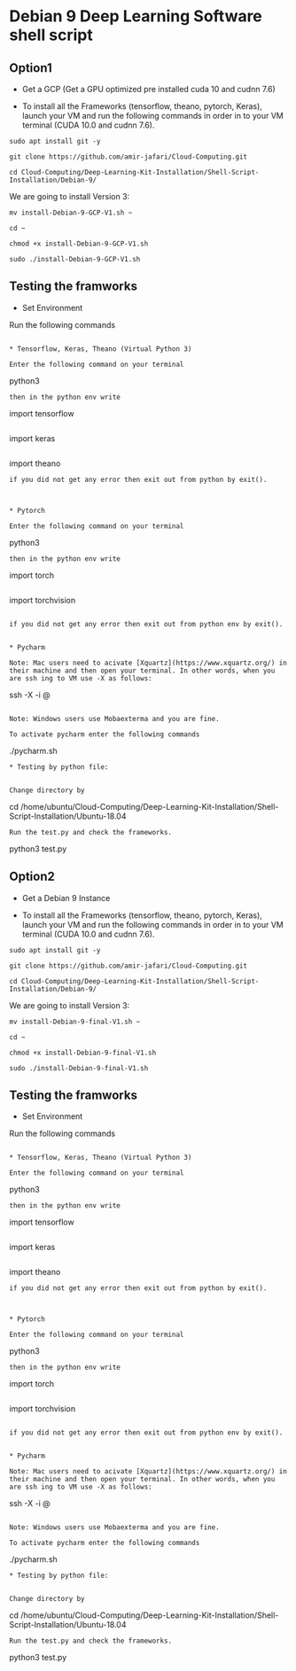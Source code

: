 # Debian 9 Deep Learning Software shell script

## Option1

*  Get a GCP (Get a GPU optimized pre installed cuda 10 and cudnn 7.6)

*  To install all the Frameworks (tensorflow, theano, pytorch, Keras), launch your VM  and run the following commands in order in to your VM terminal (CUDA 10.0 and cudnn 7.6).

```
sudo apt install git -y
```
```
git clone https://github.com/amir-jafari/Cloud-Computing.git
```
```
cd Cloud-Computing/Deep-Learning-Kit-Installation/Shell-Script-Installation/Debian-9/
```
We are going to install Version 3:

```
mv install-Debian-9-GCP-V1.sh ~
```
```
cd ~
```
```
chmod +x install-Debian-9-GCP-V1.sh
```
```
sudo ./install-Debian-9-GCP-V1.sh
```

## Testing the framworks

* Set Environment

Run the following commands

```

* Tensorflow, Keras, Theano (Virtual Python 3)

Enter the following command on your terminal

```
python3
```
then in the python env write
```
import tensorflow
```
```
import keras
```
```
import theano
```
if you did not get any error then exit out from python by exit().



* Pytorch 

Enter the following command on your terminal
```
python3
```
then in the python env write
```
import torch
```
```
import torchvision
```

if you did not get any error then exit out from python env by exit(). 


* Pycharm 

Note: Mac users need to acivate [Xquartz](https://www.xquartz.org/) in their machine and then open your terminal. In other words, when you are ssh ing to VM use -X as follows:

```
ssh -X -i <private key file > <netid>@<External Ip address>
``` 

Note: Windows users use Mobaexterma and you are fine.

To activate pycharm enter the following commands 

```
./pycharm.sh
```
* Testing by python file:


Change directory by
```
cd /home/ubuntu/Cloud-Computing/Deep-Learning-Kit-Installation/Shell-Script-Installation/Ubuntu-18.04
```
Run the test.py and check the frameworks.

```
python3 test.py

## Option2

*  Get a Debian 9 Instance

*  To install all the Frameworks (tensorflow, theano, pytorch, Keras), launch your VM  and run the following commands in order in to your VM terminal (CUDA 10.0 and cudnn 7.6).

```
sudo apt install git -y
```
```
git clone https://github.com/amir-jafari/Cloud-Computing.git
```
```
cd Cloud-Computing/Deep-Learning-Kit-Installation/Shell-Script-Installation/Debian-9/
```
We are going to install Version 3:

```
mv install-Debian-9-final-V1.sh ~
```
```
cd ~
```
```
chmod +x install-Debian-9-final-V1.sh
```
```
sudo ./install-Debian-9-final-V1.sh
```

## Testing the framworks

* Set Environment

Run the following commands

```

* Tensorflow, Keras, Theano (Virtual Python 3)

Enter the following command on your terminal

```
python3
```
then in the python env write
```
import tensorflow
```
```
import keras
```
```
import theano
```
if you did not get any error then exit out from python by exit().



* Pytorch 

Enter the following command on your terminal
```
python3
```
then in the python env write
```
import torch
```
```
import torchvision
```

if you did not get any error then exit out from python env by exit(). 


* Pycharm 

Note: Mac users need to acivate [Xquartz](https://www.xquartz.org/) in their machine and then open your terminal. In other words, when you are ssh ing to VM use -X as follows:

```
ssh -X -i <private key file > <netid>@<External Ip address>
``` 

Note: Windows users use Mobaexterma and you are fine.

To activate pycharm enter the following commands 

```
./pycharm.sh
```
* Testing by python file:


Change directory by
```
cd /home/ubuntu/Cloud-Computing/Deep-Learning-Kit-Installation/Shell-Script-Installation/Ubuntu-18.04
```
Run the test.py and check the frameworks.

```
python3 test.py
```



